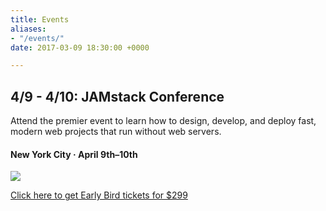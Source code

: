 ```yaml
---
title: Events
aliases:
- "/events/"
date: 2017-03-09 18:30:00 +0000

---
```

## 4/9 - 4/10: JAMstack Conference

Attend the premier event to learn how to design, develop, and deploy fast, modern web projects that run without web servers.

#### New York City · April 9th–10th

[![](/uploads/jamstack-conf_sm.jpg)](https://jamstackconf.com/nyc/)

[Click here to get Early Bird tickets for $299](https://ti.to/netlify/jamstackconf-new-york-2019)